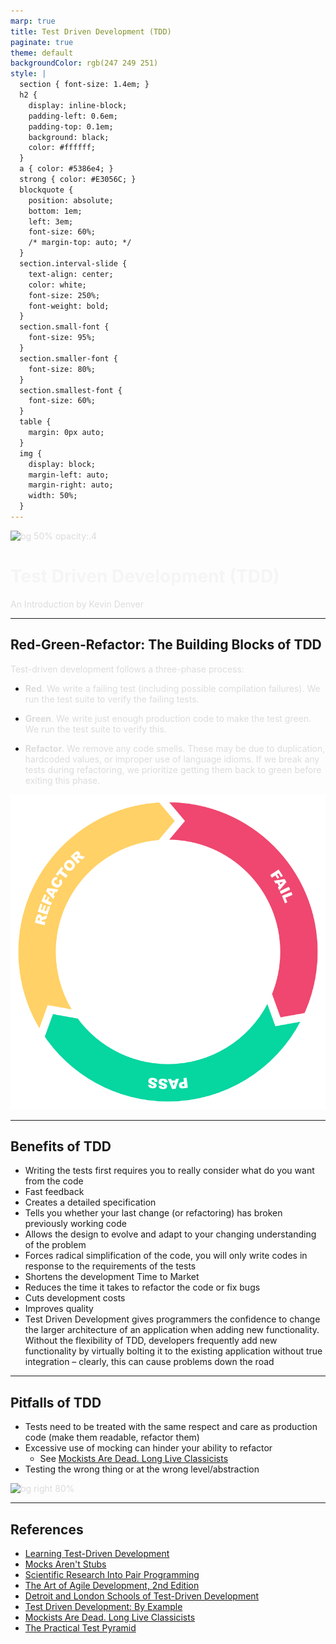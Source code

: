 ```yaml
---
marp: true
title: Test Driven Development (TDD)
paginate: true
theme: default
backgroundColor: rgb(247 249 251)
style: |
  section { font-size: 1.4em; }
  h2 { 
    display: inline-block;
    padding-left: 0.6em;
    padding-top: 0.1em;
    background: black;
    color: #ffffff;
  }
  a { color: #5386e4; }
  strong { color: #E3056C; }
  blockquote {
    position: absolute;
    bottom: 1em;
    left: 3em;
    font-size: 60%;
    /* margin-top: auto; */
  }
  section.interval-slide {
    text-align: center;
    color: white;
    font-size: 250%;
    font-weight: bold;
  }
  section.small-font {
    font-size: 95%;
  }
  section.smaller-font {
    font-size: 80%;
  }
  section.smallest-font {
    font-size: 60%;
  }
  table {
    margin: 0px auto;
  }
  img {
    display: block;
    margin-left: auto;
    margin-right: auto;
    width: 50%;
  }
---
```


<!-- _backgroundColor: #222222 -->
<!-- _paginate: false -->
<!-- _footer: June 2022 -->

<style scoped>
  h1 { color: #F5F5F5; }
  p { color: #DCDCDC; }
</style>

![bg 50% opacity:.4](https://cdn.jsdelivr.net/npm/@fortawesome/fontawesome-free@6.1.1/svgs/solid/laptop-code.svg)

# Test Driven Development (TDD)

An Introduction by Kevin Denver

---

## Red-Green-Refactor: The Building Blocks of TDD

Test-driven development follows a three-phase process:

* **Red**. We write a failing test (including possible compilation failures). We run the test suite to verify the failing tests.

* **Green**. We write just enough production code to make the test green. We run the test suite to verify this.

* **Refactor**. We remove any code smells. These may be due to duplication, hardcoded values, or improper use of language idioms. If we break any tests during refactoring, we prioritize getting them back to green before exiting this phase.

![bg right 75%](./assets/TDD.png)

---

## Benefits of TDD

* Writing the tests first requires you to really consider what do you want from the code
* Fast feedback
* Creates a detailed specification
* Tells you whether your last change (or refactoring) has broken previously working code
* Allows the design to evolve and adapt to your changing understanding of the problem
* Forces radical simplification of the code, you will only write codes in response to the requirements of the tests
* Shortens the development Time to Market
* Reduces the time it takes to refactor the code or fix bugs
* Cuts development costs
* Improves quality
* Test Driven Development gives programmers the confidence to change the larger architecture of an application when adding new functionality. Without the flexibility of TDD, developers frequently add new functionality by virtually bolting it to the existing application without true integration – clearly, this can cause problems down the road

---

## Pitfalls of TDD

* Tests need to be treated with the same respect and care as production code (make them readable, refactor them)
* Excessive use of mocking can hinder your ability to refactor
  * See [Mockists Are Dead. Long Live Classicists][7]
* Testing the wrong thing or at the wrong level/abstraction

![bg right 80%](https://martinfowler.com/articles/practical-test-pyramid/testPyramid.png)

---

## References

* [Learning Test-Driven Development][1]
* [Mocks Aren't Stubs][2]
* [Scientific Research Into Pair Programming][3]
* [The Art of Agile Development, 2nd Edition][4]
* [Detroit and London Schools of Test-Driven Development][5]
* [Test Driven Development: By Example][6]
* [Mockists Are Dead. Long Live Classicists][7]
* [The Practical Test Pyramid][8]

[1]: https://learning.oreilly.com/library/view/learning-test-driven-development/9781098106461/
[2]: https://martinfowler.com/articles/mocksArentStubs.html
[3]: https://tuple.app/pair-programming-guide/scientific-research-into-pair-programming
[4]: https://learning.oreilly.com/library/view/the-art-of/9781492080688/
[5]: https://blog.devgenius.io/detroit-and-london-schools-of-test-driven-development-3d2f8dca71e5
[6]: https://learning.oreilly.com/library/view/test-driven-development/0321146530/
[7]: https://www.thoughtworks.com/insights/blog/mockists-are-dead-long-live-classicists
[8]: https://martinfowler.com/articles/practical-test-pyramid.html